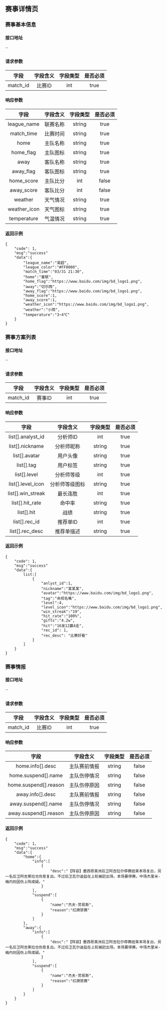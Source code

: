 ## 赛事详情页

### 赛事基本信息

#### 接口地址

``

#### 请求参数

| 字段 | 字段含义 | 字段类型 | 是否必须 |
|:----:|:----:|:----:|:----:|
| match_id | 比赛ID | int | true |

#### 响应参数

| 字段 | 字段含义 | 字段类型 | 是否必须 |
|:----:|:----:|:----:|:----:|
| league_name | 联赛名称 | string | true |
| match_time | 比赛时间 | string | true |
| home | 主队名称 | string | true |
| home_flag | 主队图标 | string | true |
| away | 客队名称 | string | true |
| away_flag| 客队图标 | string | true |
| home_score | 主队比分 | int | false |
| away_score | 客队比分 | int | false |
| weather | 天气情况 | string | true |
| weather_icon | 天气图标 | string | true |
| temperature | 气温情况 | string | true |

#### 返回示例
````
{
    "code": 1,
    "msg":"success"
    "data":{
        "league_name":"英超",
        "league_color":"#FF0000",
        "match_time":"03/31 21:30",
        "home":"曼联",
        "home_flag":"https://www.baidu.com/img/bd_logo1.png",
        "away":"切尔西",
        "away_flag":"https://www.baidu.com/img/bd_logo1.png",
        "home_score":1,
        "away_score":1,
        "weather_icon":"https://www.baidu.com/img/bd_logo1.png",
        "weather":"小雨",
        "temperature":"3~4℃"
    }
}
````

### 赛事方案列表

#### 接口地址

``

#### 请求参数

| 字段 | 字段含义 | 字段类型 | 是否必须 |
|:----:|:----:|:----:|:----:|
| match_id | 赛事ID | int | true |

#### 响应参数

| 字段 | 字段含义 | 字段类型 | 是否必须 |
|:----:|:----:|:----:|:----:|
| list[].analyst_id | 分析师ID | int | true |
| list[].nickname | 分析师昵称 | string | true |
| list[].avatar | 用户头像 | string | true |
| list[].tag | 用户标签 | string | true |
| list[].level | 分析师等级 | int | true |
| list[].level_icon | 分析师等级图标 | string | true |
| list[].win_streak | 最长连胜 | int | true |
| list[].hit_rate | 命中率 | string | true |
| list[].hit | 战绩 | string | true |
| list[].rec_id | 推荐单ID | int | true |
| list[].rec_desc | 推荐单描述 | string | true |


#### 返回示例
````
{
    "code": 1,
    "msg":"success"
    "data":{
        list:[
            {
                "anlyst_id":1,
                "nickname":"某某某",
                "avatar":"https://www.baidu.com/img/bd_logo1.png",
                "tag":"央视名嘴",
                "level":4,
                "level_icon":"https://www.baidu.com/img/bd_logo1.png",
                "win_streak":"19",
                "hit_rate":"100%",
                "gifts":"4.2w",
                "hit":"16发12赢4走",
                "rec_id": 1,
                "rec_desc": "比赛好看"
            }
        ]
    }
}
````

### 赛事情报

#### 接口地址

``

#### 请求参数

| 字段 | 字段含义 | 字段类型 | 是否必须 |
|:----:|:----:|:----:|:----:|
| match_id | 比赛ID | int | true |

#### 响应参数

| 字段 | 字段含义 | 字段类型 | 是否必须 |
|:----:|:----:|:----:|:----:|
| home.info[].desc | 主队赛前情报 | string | false |
| home.suspend[].name | 主队伤停情况 | string | false |
| home.suspend[].reason | 主队伤停原因 | string | false |
| away.info[].desc | 主队赛前情报 | string | false |
| away.suspend[].name | 主队伤停情况 | string | false |
| away.suspend[].reason | 主队伤停原因 | string | false |

#### 返回示例
````
{
    "code": 1,
    "msg":"success"
    "data":{
        "home":{
            "info":[
                {
                    "desc":"【阵容】墨西哥美洲后卫阿吉拉尔停赛结束本场复出，另一名后卫阿吉莱拉也伤愈复出。不过后卫瓦尔迪兹在上轮被赶出场，本场要停赛。中场杰里米-梅内则因伤上阵成疑。"
                }
            ],
            "suspend":[
                {
                    "name":"杰夫·劳易斯",
                    "reason":"红牌禁赛"
                }
            ]
        },
        "away":{
            "info":[
                {
                    "desc":"【阵容】墨西哥美洲后卫阿吉拉尔停赛结束本场复出，另一名后卫阿吉莱拉也伤愈复出。不过后卫瓦尔迪兹在上轮被赶出场，本场要停赛。中场杰里米-梅内则因伤上阵成疑。"
                }
            ],
            "suspend":[
                {
                    "name":"杰夫·劳易斯",
                    "reason":"红牌禁赛"
                }
            ]
        }
    }
}
````
